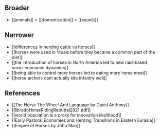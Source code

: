 ## Broader

- [[animals]] > [[domestication]] > [[equids]]

## Narrower

- [[differences in herding cattle vs horses]]
- [[horses were used in rituals before they became a common part of the diet]]
- [[the introduction of horses in North America led to new raid-based socio-economic dynamics]]
- [[being able to control more horses led to eating more horse meat]]
- [[horse archers cant actually kite infantry well]]

## References

- [[The Horse The Wheel And Language by David Anthony]]
- [[libradoHorseRidingRebuttal2021.pdf]]
- [[world population is a proxy for innovation likelihood]]
- [[Early Pastoral Economies and Herding Transitions in Eastern Eurasia]]
- [[Empire of Horses by John Man]]
  